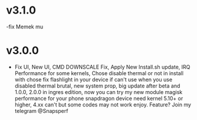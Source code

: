 # v3.1.0
-fix Memek mu
# v3.0.0
- Fix UI, New UI, CMD DOWNSCALE Fix, Apply New Install.sh update, IRQ Performance for some kernels, Chose disable thermal or not in install with chose fix flashlight in your device if can't use when you use disabled thermal brutal, new system prop, big update after beta and 1.0.0, 2.0.0 in ingres edition, now you can try my new module magisk performance for your phone snapdragon device need kernel 5.10+ or higher, 4.xx can't but some codes may not work enjoy.
Feature? Join my telegram @Snapsperf
